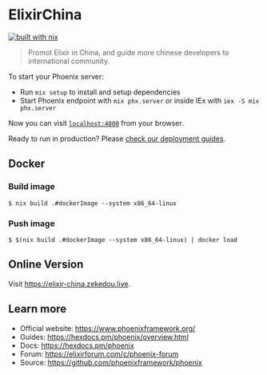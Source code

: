 # ElixirChina

[![built with nix](https://builtwithnix.org/badge.svg)](https://builtwithnix.org)

> Promot Elixir in China, and guide more chinese developers to international community.

To start your Phoenix server:

- Run `mix setup` to install and setup dependencies
- Start Phoenix endpoint with `mix phx.server` or inside IEx with `iex -S mix phx.server`

Now you can visit [`localhost:4000`](http://localhost:4000) from your browser.

Ready to run in production? Please [check our deployment guides](https://hexdocs.pm/phoenix/deployment.html).

## Docker

### Build image

```console
$ nix build .#dockerImage --system x86_64-linux
```

### Push image

```console
$ $(nix build .#dockerImage --system x86_64-linux) | docker load
```

## Online Version

Visit <https://elixir-china.zekedou.live>.

## Learn more

- Official website: https://www.phoenixframework.org/
- Guides: https://hexdocs.pm/phoenix/overview.html
- Docs: https://hexdocs.pm/phoenix
- Forum: https://elixirforum.com/c/phoenix-forum
- Source: https://github.com/phoenixframework/phoenix
